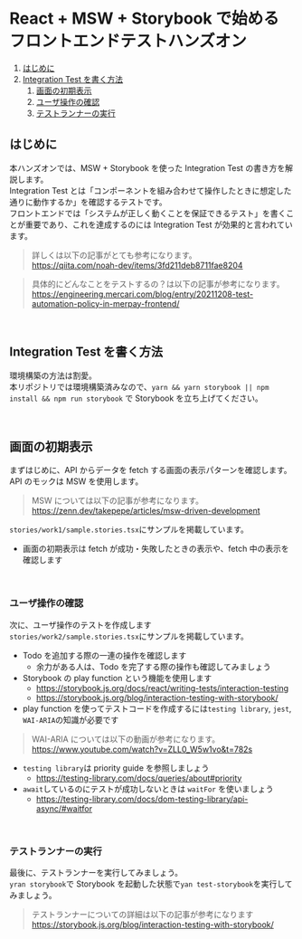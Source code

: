 # React + MSW + Storybook で始めるフロントエンドテストハンズオン

1. [はじめに](#intro)
1. [Integration Test を書く方法](#work)
   1. [画面の初期表示](#work1)
   1. [ユーザ操作の確認](#work2)
   1. [テストランナーの実行](#work3)

<a id="intro" ></a>

## はじめに

本ハンズオンでは、MSW + Storybook を使った Integration Test の書き方を解説します。<br />
Integration Test とは「コンポーネントを組み合わせて操作したときに想定した通りに動作するか」を確認するテストです。<br />
フロントエンドでは「システムが正しく動くことを保証できるテスト」を書くことが重要であり、これを達成するのには Integration Test が効果的と言われています。

> 詳しくは以下の記事がとても参考になります。<br /> https://qiita.com/noah-dev/items/3fd211deb8711fae8204

> 具体的にどんなことをテストするの？は以下の記事が参考になります。<br /> https://engineering.mercari.com/blog/entry/20211208-test-automation-policy-in-merpay-frontend/

<br />

<a id="work" ></a>

## Integration Test を書く方法

環境構築の方法は割愛。<br />
本リポジトリでは環境構築済みなので、`yarn && yarn storybook || npm install && npm run storybook` で Storybook を立ち上げてください。<br />

<br />

<a id="work1" ></a>

## 画面の初期表示

まずはじめに、API からデータを fetch する画面の表示パターンを確認します。<br />
API のモックは MSW を使用します。<br />

> MSW については以下の記事が参考になります。<br /> https://zenn.dev/takepepe/articles/msw-driven-development

`stories/work1/sample.stories.tsx`にサンプルを掲載しています。

- 画面の初期表示は fetch が成功・失敗したときの表示や、fetch 中の表示を確認します

<br />

<a id="work2" ></a>

### ユーザ操作の確認

次に、ユーザ操作のテストを作成します<br />
`stories/work2/sample.stories.tsx`にサンプルを掲載しています。

- Todo を追加する際の一連の操作を確認します
  - 余力がある人は、Todo を完了する際の操作も確認してみましょう
- Storybook の play function という機能を使用します
  - https://storybook.js.org/docs/react/writing-tests/interaction-testing
  - https://storybook.js.org/blog/interaction-testing-with-storybook/
- play function を使ってテストコードを作成するには`testing library`, `jest`, `WAI-ARIA`の知識が必要です

> WAI-ARIA については以下の動画が参考になります。<br /> https://www.youtube.com/watch?v=ZLL0_W5w1vo&t=782s

- `testing library`は priority guide を参照しましょう
  - https://testing-library.com/docs/queries/about#priority
- `await`しているのにテストが成功しないときは `waitFor` を使いましょう
  - https://testing-library.com/docs/dom-testing-library/api-async/#waitfor

<br />

<a id="work3" ></a>

### テストランナーの実行

最後に、テストランナーを実行してみましょう。<br />
`yran storybook`で Storybook を起動した状態で`yan test-storybook`を実行してみましょう。

> テストランナーについての詳細は以下の記事が参考になります<br /> https://storybook.js.org/blog/interaction-testing-with-storybook/
